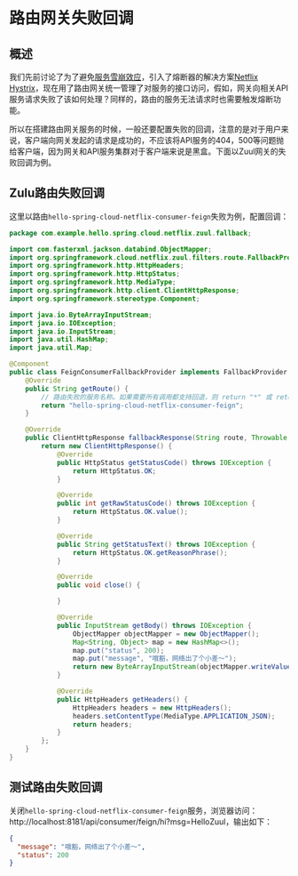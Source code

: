 # 路由网关失败回调



## 概述

我们先前讨论了为了避免[服务雪崩效应](./service-avalanche.html)，引入了熔断器的解决方案[Netflix Hystrix](./spring-cloud-hystrix.html)，现在用了路由网关统一管理了对服务的接口访问，假如，网关向相关API服务请求失败了该如何处理？同样的，路由的服务无法请求时也需要触发熔断功能。

所以在搭建路由网关服务的时候，一般还要配置失败的回调，注意的是对于用户来说，客户端向网关发起的请求是成功的，不应该将API服务的404，500等问题抛给客户端，因为网关和API服务集群对于客户端来说是黑盒。下面以Zuul网关的失败回调为例。



## Zulu路由失败回调

这里以路由`hello-spring-cloud-netflix-consumer-feign`失败为例，配置回调：

``` java
package com.example.hello.spring.cloud.netflix.zuul.fallback;

import com.fasterxml.jackson.databind.ObjectMapper;
import org.springframework.cloud.netflix.zuul.filters.route.FallbackProvider;
import org.springframework.http.HttpHeaders;
import org.springframework.http.HttpStatus;
import org.springframework.http.MediaType;
import org.springframework.http.client.ClientHttpResponse;
import org.springframework.stereotype.Component;

import java.io.ByteArrayInputStream;
import java.io.IOException;
import java.io.InputStream;
import java.util.HashMap;
import java.util.Map;

@Component
public class FeignConsumerFallbackProvider implements FallbackProvider {
    @Override
    public String getRoute() {
        // 路由失败的服务名称。如果需要所有调用都支持回退，则 return "*" 或 return null
        return "hello-spring-cloud-netflix-consumer-feign";
    }

    @Override
    public ClientHttpResponse fallbackResponse(String route, Throwable cause) {
        return new ClientHttpResponse() {
            @Override
            public HttpStatus getStatusCode() throws IOException {
                return HttpStatus.OK;
            }

            @Override
            public int getRawStatusCode() throws IOException {
                return HttpStatus.OK.value();
            }

            @Override
            public String getStatusText() throws IOException {
                return HttpStatus.OK.getReasonPhrase();
            }

            @Override
            public void close() {

            }

            @Override
            public InputStream getBody() throws IOException {
                ObjectMapper objectMapper = new ObjectMapper();
                Map<String, Object> map = new HashMap<>();
                map.put("status", 200);
                map.put("message", "哦豁，网络出了个小差～");
                return new ByteArrayInputStream(objectMapper.writeValueAsString(map).getBytes("UTF-8"));
            }

            @Override
            public HttpHeaders getHeaders() {
                HttpHeaders headers = new HttpHeaders();
                headers.setContentType(MediaType.APPLICATION_JSON);
                return headers;
            }
        };
    }
}
```



## 测试路由失败回调

关闭`hello-spring-cloud-netflix-consumer-feign`服务，浏览器访问：http://localhost:8181/api/consumer/feign/hi?msg=HelloZuul，输出如下：

``` json
{
  "message": "哦豁，网络出了个小差～",
  "status": 200
}
```

